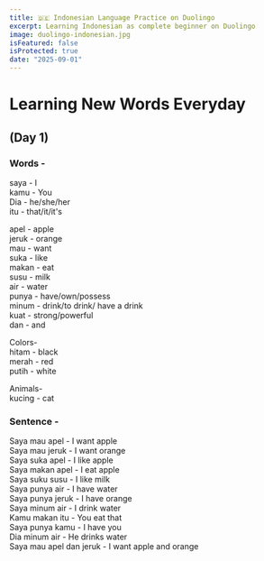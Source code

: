 ```yaml
---
title: 🇩🇪 Indonesian Language Practice on Duolingo
excerpt: Learning Indonesian as complete beginner on Duolingo
image: duolingo-indonesian.jpg
isFeatured: false
isProtected: true
date: "2025-09-01"
---
```


# Learning New Words Everyday

## (Day 1)

### Words -

saya - I  
kamu - You  
Dia - he/she/her  
itu - that/it/it's  

apel - apple  
jeruk - orange  
mau - want  
suka - like  
makan - eat  
susu - milk  
air - water  
punya - have/own/possess  
minum - drink/to drink/ have a drink  
kuat - strong/powerful  
dan - and  

Colors-  
hitam - black  
merah - red  
putih - white  

Animals-  
kucing - cat  

### Sentence -

Saya mau apel - I want apple  
Saya mau jeruk - I want orange  
Saya suka apel - I like apple  
Saya makan apel - I eat apple  
Saya suku susu - I like milk  
Saya punya air - I have water  
Saya punya jeruk - I have orange  
Saya minum air - I drink water  
Kamu makan itu - You eat that  
Saya punya kamu - I have you  
Dia minum air - He drinks water  
Saya mau apel dan jeruk - I want apple and orange  
